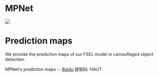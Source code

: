 # MPNet
![](https)

# Prediction maps
We provide the prediction maps of our FSEL model in camouflaged object detection.

MPNet's prediction maps --    [Baidu](https://pan.baidu.com/s/1cJSfzD-izhIX946K5b1mkg) 提取码: HAUT  
